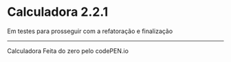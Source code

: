 # Calculadora 2.2.1

Em testes para prosseguir com a refatoração e finalização

-----------------------------------------
Calculadora Feita do zero pelo codePEN.io


